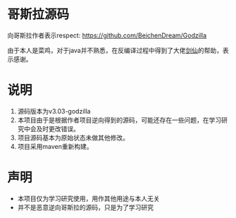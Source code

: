 # 哥斯拉源码
向哥斯拉作者表示respect: https://github.com/BeichenDream/Godzilla

由于本人是菜鸡，对于java并不熟悉，在反编译过程中得到了大佬[剑仙](https://github.com/yhy0)的帮助，表示感谢。

# 说明
1. 源码版本为v3.03-godzilla
2. 本项目由于是根据作者项目逆向得到的源码，可能还存在一些问题，在学习研究中会及时更改错误。
3. 项目源码基本为原始状态未做其他修改。
4. 项目采用maven重新构建。

# 声明
- 本项目仅为学习研究使用，用作其他用途与本人无关
- 并不是恶意逆向哥斯拉的源码，只是为了学习研究
